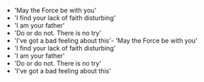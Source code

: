 - 'May the Force be with you'             
- 'I find your lack of faith disturbing'  
- 'I am your father'                      
- 'Do or do not. There is no try'         
- 'I've got a bad feeling about this'- 'May the Force be with you'             
- 'I find your lack of faith disturbing'  
- 'I am your father'                      
- 'Do or do not. There is no try'         
- 'I've got a bad feeling about this'
